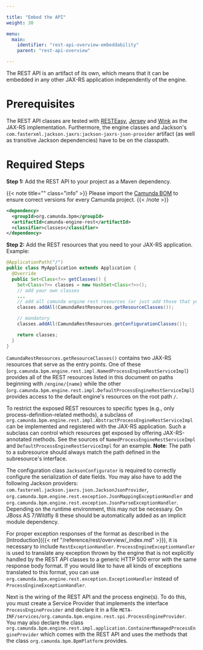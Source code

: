 ```yaml
---

title: "Embed the API"
weight: 30

menu:
  main:
    identifier: "rest-api-overview-embeddability"
    parent: "rest-api-overview"

---
```



The REST API is an artifact of its own, which means that it can be embedded in any other JAX-RS application independently of the engine.

# Prerequisites

The REST API classes are tested with [RESTEasy](http://www.jboss.org/resteasy/), [Jersey](http://jersey.java.net/) and [Wink](http://wink.apache.org/) as the JAX-RS implementation.
Furthermore, the engine classes and Jackson's `com.fasterxml.jackson.jaxrs:jackson-jaxrs-json-provider` artifact (as well as transitive Jackson dependencies) have to be on the classpath.


# Required Steps

**Step 1:** Add the REST API to your project as a Maven dependency.

{{< note title="" class="info" >}}
  Please import the [Camunda BOM](/get-started/apache-maven/) to ensure correct versions for every Camunda project.
{{< /note >}}

```xml
<dependency>
  <groupId>org.camunda.bpm</groupId>
  <artifactId>camunda-engine-rest</artifactId>
  <classifier>classes</classifier>
</dependency>
```

**Step 2:** Add the REST resources that you need to your JAX-RS application. Example:

```java
@ApplicationPath("/")
public class MyApplication extends Application {
  @Override
  public Set<Class<?>> getClasses() {
    Set<Class<?>> classes = new HashSet<Class<?>>();
    // add your own classes
    ...
    // add all camunda engine rest resources (or just add those that you actually need).
    classes.addAll(CamundaRestResources.getResourceClasses());

    // mandatory
    classes.addAll(CamundaRestResources.getConfigurationClasses());

    return classes;
  }
}
```

`CamundaRestResources.getResourceClasses()` contains two JAX-RS resources that serve as the entry points. One of these (`org.camunda.bpm.engine.rest.impl.NamedProcessEngineRestServiceImpl`) provides all of the REST resources listed in this document on paths beginning with `/engine/{name}` while the other (`org.camunda.bpm.engine.rest.impl.DefaultProcessEngineRestServiceImpl`) provides access to the default engine's resources on the root path `/`.

To restrict the exposed REST resources to specific types (e.g., only process-definition-related methods), a subclass of `org.camunda.bpm.engine.rest.impl.AbstractProcessEngineRestServiceImpl` can be implemented and registered with the JAX-RS application. Such a subclass can control which resources get exposed by offering JAX-RS-annotated methods. See the sources of `NamedProcessEngineRestServiceImpl` and `DefaultProcessEngineRestServiceImpl` for an example. **Note**: The path to a subresource should always match the path defined in the subresource's interface.

The configuration class `JacksonConfigurator` is required to correctly configure the serialization of date fields.
You may also have to add the following Jackson providers: `com.fasterxml.jackson.jaxrs.json.JacksonJsonProvider`,
`org.camunda.bpm.engine.rest.exception.JsonMappingExceptionHandler` and `org.camunda.bpm.engine.rest.exception.JsonParseExceptionHandler`.
Depending on the runtime environment, this may not be necessary.
On JBoss AS 7/Wildfly 8 these should be automatically added as an implicit module dependency.

For proper exception responses of the format as described in the [Introduction]({{< ref "/reference/rest/overview/_index.md" >}}),
it is necessary to include `RestExceptionHandler`. `ProcessEngineExceptionHandler` is used to translate any exception thrown by the
engine that is not explicitly handled by the REST API classes to a generic HTTP 500 error with the same response body format.
If you would like to have all kinds of exceptions translated to this format, you can use `org.camunda.bpm.engine.rest.exception.ExceptionHandler` instead of `ProcessEngineExceptionHandler`.

Next is the wiring of the REST API and the process engine(s).
To do this, you must create a Service Provider that implements the interface `ProcessEngineProvider`
and declare it in a file `META-INF/services/org.camunda.bpm.engine.rest.spi.ProcessEngineProvider`.
You may also declare the class `org.camunda.bpm.engine.rest.impl.application.ContainerManagedProcessEngineProvider`
which comes with the REST API and uses the methods that the class `org.camunda.bpm.BpmPlatform` provides.
